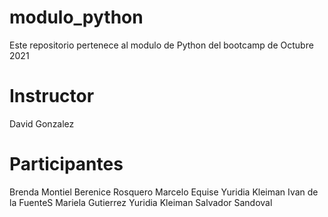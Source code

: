 # modulo_python
Este repositorio pertenece al modulo de Python del bootcamp de Octubre 2021

# Instructor
David Gonzalez

# Participantes
Brenda Montiel
Berenice Rosquero
Marcelo Equise
Yuridia Kleiman
Ivan de la FuenteS
Mariela Gutierrez
Yuridia Kleiman
Salvador Sandoval
